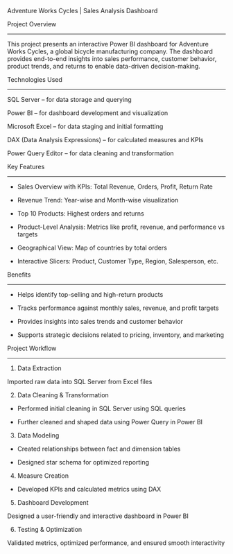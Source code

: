 Adventure Works Cycles | Sales Analysis Dashboard

Project Overview
_____________________

This project presents an interactive Power BI dashboard for Adventure Works Cycles, a global bicycle manufacturing company. The dashboard provides end-to-end insights into sales performance, customer behavior, product trends, and returns to enable data-driven decision-making.


Technologies Used
______________________

SQL Server – for data storage and querying

Power BI – for dashboard development and visualization

Microsoft Excel – for data staging and initial formatting

DAX (Data Analysis Expressions) – for calculated measures and KPIs

Power Query Editor – for data cleaning and transformation

Key Features
______________________

- Sales Overview with KPIs: Total Revenue, Orders, Profit, Return Rate

- Revenue Trend: Year-wise and Month-wise visualization

- Top 10 Products: Highest orders and returns

- Product-Level Analysis: Metrics like profit, revenue, and performance vs targets

- Geographical View: Map of countries by total orders

- Interactive Slicers: Product, Customer Type, Region, Salesperson, etc.


Benefits
______________________

- Helps identify top-selling and high-return products

- Tracks performance against monthly sales, revenue, and profit targets

- Provides insights into sales trends and customer behavior

- Supports strategic decisions related to pricing, inventory, and marketing
  

Project Workflow
_________________________

1. Data Extraction

Imported raw data into SQL Server from Excel files



2. Data Cleaning & Transformation

- Performed initial cleaning in SQL Server using SQL queries

- Further cleaned and shaped data using Power Query in Power BI



3. Data Modeling

- Created relationships between fact and dimension tables

- Designed star schema for optimized reporting



4. Measure Creation

- Developed KPIs and calculated metrics using DAX



5. Dashboard Development

Designed a user-friendly and interactive dashboard in Power BI



6. Testing & Optimization

Validated metrics, optimized performance, and ensured smooth interactivity
